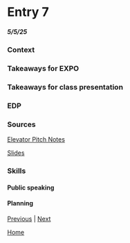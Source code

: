 # Entry 7
##### 5/5/25

### Context

### Takeaways for EXPO


### Takeaways for class presentation


### EDP


### Sources

[Elevator Pitch Notes](https://docs.google.com/document/d/1TRuWfT8fyivfMbYIH-ZaajafOdFka7qmy01N9QXCx8E/edit?tab=t.0)

[Slides](https://docs.google.com/presentation/d/1JtO1LbBtE0pBH6WDTfGFupQ14Ov6jSpqpcFMIwY-wAE/edit?slide=id.g3580091ba7f_0_890#slide=id.g3580091ba7f_0_890)

### Skills

#### Public speaking

#### Planning 



[Previous](entry06.md) | [Next](entry08.md)

[Home](../README.md)

